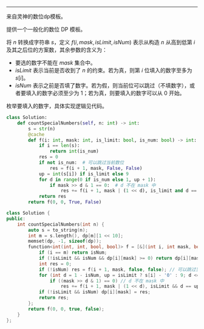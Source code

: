 ---

来自灵神的数位dp模板。

提供一个一般化的数位 DP 模板。

将 $n$ 转换成字符串 $s$，定义 $f(i,\textit{mask}, \textit{isLimit},\textit{isNum})$ 表示从构造 $n$ 从高到低第 $i$ 及其之后位的方案数，其余参数的含义为：

- 要选的数字不能在 $\textit{mask}$ 集合中。
- $\textit{isLimit}$ 表示当前是否收到了 $n$ 的约束。若为真，则第 $i$ 位填入的数字至多为 $s[i]$。
- $\textit{isNum}$ 表示之前是否填了数字。若为假，则当前位可以跳过（不填数字），或者要填入的数字必须至少为 $1$；若为真，则要填入的数字可以从 $0$ 开始。

枚举要填入的数字，具体实现逻辑见代码。


```py [sol1-Python3]
class Solution:
    def countSpecialNumbers(self, n: int) -> int:
        s = str(n)
        @cache
        def f(i: int, mask: int, is_limit: bool, is_num: bool) -> int:
            if i == len(s):
                return int(is_num)
            res = 0
            if not is_num:  # 可以跳过当前数位
                res = f(i + 1, mask, False, False)
            up = int(s[i]) if is_limit else 9
            for d in range(0 if is_num else 1, up + 1):
                if mask >> d & 1 == 0:  # d 不在 mask 中
                    res += f(i + 1, mask | (1 << d), is_limit and d == up, True)
            return res
        return f(0, 0, True, False)
```

```cpp [sol1-C++]
class Solution {
public:
    int countSpecialNumbers(int n) {
        auto s = to_string(n);
        int m = s.length(), dp[m][1 << 10];
        memset(dp, -1, sizeof(dp));
        function<int(int, int, bool, bool)> f = [&](int i, int mask, bool isLimit, bool isNum) -> int {
            if (i == m) return isNum;
            if (!isLimit && isNum && dp[i][mask] >= 0) return dp[i][mask];
            int res = 0;
            if (!isNum) res = f(i + 1, mask, false, false); // 可以跳过当前数位
            for (int d = 1 - isNum, up = isLimit ? s[i] - '0' : 9; d <= up; ++d)
                if ((mask >> d & 1) == 0) // d 不在 mask 中
                    res += f(i + 1, mask | (1 << d), isLimit && d == up, true);
            if (!isLimit && isNum) dp[i][mask] = res;
            return res;
        };
        return f(0, 0, true, false);
    }
};
```